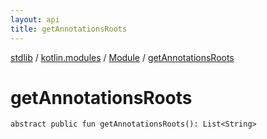 ```yaml
---
layout: api
title: getAnnotationsRoots
---
```

[stdlib](../../index.md) / [kotlin.modules](../index.md) / [Module](index.md) / [getAnnotationsRoots](getAnnotationsRoots.md)

# getAnnotationsRoots

```
abstract public fun getAnnotationsRoots(): List<String>
```
